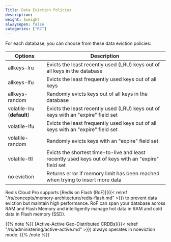 ```yaml
---
Title: Data Eviction Policies
description:
weight: $weight
alwaysopen: false
categories: ["RC"]
---
```

For each database, you can choose from these data eviction policies:

|  **Options** | **Description** |
|------------|-----------------|
|  allkeys-lru | Evicts the least recently used (LRU) keys out of all keys in the database |
|  allkeys-lfu | Evicts the least frequently used keys out of all keys
|  allkeys-random | Randomly evicts keys out of all keys in the database |
|  volatile-lru (**default**) | Evicts the least recently used (LRU) keys out of keys with an "expire" field set |
|  volatile-lfu | Evicts the least frequently used keys out of all keys with an "expire" field set
|  volatile-random | Randomly evicts keys with an "expire" field set |
|  volatile-ttl | Evicts the shortest time-to-live and least recently used keys out of keys with an "expire" field set |
|  no eviction | Returns error if memory limit has been reached when trying to insert more data |

Redis Cloud Pro supports [Redis on Flash (RoF)]({{< relref "/rs/concepts/memory-architecture/redis-flash.md" >}})
to prevent data eviction but maintain high performance.
RoF can span your database across RAM and Flash Memory
and intelligently manage hot data in RAM and cold data in Flash memory (SSD).

{{% note %}}
[Active-Active Geo-Distributed CRDBs]({{< relref "/rs/administering/active-active.md" >}}) always operates in noeviction mode.
{{% /note %}}

